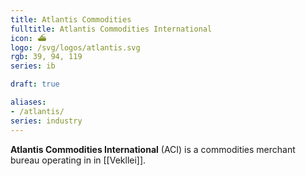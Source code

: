 ```yaml
---
title: Atlantis Commodities
fulltitle: Atlantis Commodities International
icon: ⛴️
logo: /svg/logos/atlantis.svg
rgb: 39, 94, 119
series: ib

draft: true

aliases:
- /atlantis/
series: industry
---
```


<span class="fi fi-atlantis fis"></span> **Atlantis Commodities International** (ACI) is a commodities merchant bureau operating in in [[Vekllei]].

